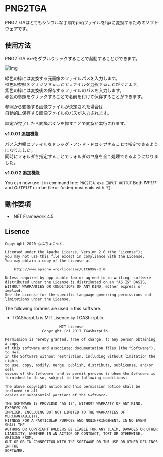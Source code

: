 # PNG2TGA

PNG2TGAはとてもシンプルな手順でpngファイルをtgaに変換するためのソフトウェアです。

## 使用方法

PNG2TGA.exeをダブルクリックすることで起動することができます。

![img](https://i.gyazo.com/373282d761c964aa61203cf77491fc58.png)

緑色の枠には変換する元画像のファイルパスを入力します。  
橙色の参照をクリックすることでファイルを選択することができます。  
紫色の枠には変換後の保存するファイルのパスを入力します。  
赤色の参照をクリックすることで名前を付けて保存することができます。

参照から変換する画像ファイルが決定された場合は  
自動的に保存する画像ファイルのパスが入力されます。

設定が完了したら変換ボタンを押すことで変換が実行されます。

**v1.0.0.1 追加機能**

パス入力欄にファイルをドラッグ・アンド・ドロップすることで指定できるようになりました。  
同時にフォルダを指定することでフォルダの中身を全て処理できるようになりました。

**v1.0.0.2 追加機能**

You can now use it in command line:
`PNG2TGA.exe INPUT OUTPUT`
Both *INPUT* and *OUTPUT* can be file or folder(must ends with '\\').

## 動作要項

- .NET Framework 4.5

## Lisence

```
Copyright 2020 なふちょこっと.

Licensed under the Apache License, Version 2.0 (the "License");
you may not use this file except in compliance with the License.
You may obtain a copy of the License at

    http://www.apache.org/licenses/LICENSE-2.0

Unless required by applicable law or agreed to in writing, software
distributed under the License is distributed on an "AS IS" BASIS,
WITHOUT WARRANTIES OR CONDITIONS OF ANY KIND, either express or implied.
See the License for the specific language governing permissions and
limitations under the License.
```

The following libraries are used in this software.

- TGASharpLib is MIT Lisence by TGASharpLib.

```
                         MIT License
                 Copyright (c) 2017 TGASharpLib

Permission is hereby granted, free of charge, to any person obtaining a copy
of this software and associated documentation files (the "Software"), to deal
in the Software without restriction, including without limitation the rights
to use, copy, modify, merge, publish, distribute, sublicense, and/or sell
copies of the Software, and to permit persons to whom the Software is
furnished to do so, subject to the following conditions:

The above copyright notice and this permission notice shall be included in all
copies or substantial portions of the Software.

THE SOFTWARE IS PROVIDED "AS IS", WITHOUT WARRANTY OF ANY KIND, EXPRESS OR
IMPLIED, INCLUDING BUT NOT LIMITED TO THE WARRANTIES OF MERCHANTABILITY,
FITNESS FOR A PARTICULAR PURPOSE AND NONINFRINGEMENT. IN NO EVENT SHALL THE
AUTHORS OR COPYRIGHT HOLDERS BE LIABLE FOR ANY CLAIM, DAMAGES OR OTHER
LIABILITY, WHETHER IN AN ACTION OF CONTRACT, TORT OR OTHERWISE, ARISING FROM,
OUT OF OR IN CONNECTION WITH THE SOFTWARE OR THE USE OR OTHER DEALINGS IN THE
SOFTWARE.
```

